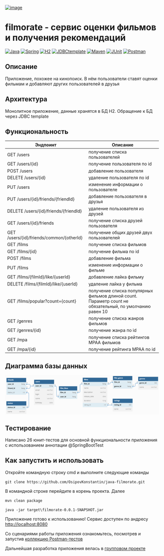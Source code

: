 [![image](https://github.com/OsipovKonstantin/java-filmorate/assets/98541812/bd33b41e-4bcc-4fa9-a286-be5b6c09300d)](https://nypost.com/2022/05/31/movie-theaters-have-popcorn-candy-shortages-over-inflation/)
# filmorate - сервис оценки фильмов и получения рекомендаций
[![Java](https://img.shields.io/badge/-Java%2011-F29111?style=for-the-badge&logo=java&logoColor=e38873)](https://www.oracle.com/java/)
[![Spring](https://img.shields.io/badge/-Spring%202.7.1-6AAD3D?style=for-the-badge&logo=spring&logoColor=90fd87)](https://spring.io/projects/spring-framework) 
[![H2](https://img.shields.io/badge/-H2-0f1aa3?style=for-the-badge&logo=db&logoColor=FFFFFF)](https://www.postgresql.org/)
[![JDBCtemplate](https://img.shields.io/badge/-JDBC_template-000000?style=for-the-badge&logo=db&logoColor=FFFFFF)](https://www.postgresql.org/)
[![Maven](https://img.shields.io/badge/-Maven-7D2675?style=for-the-badge&logo=apache&logoColor=e38873)](https://maven.apache.org/)
[![JUnit](https://img.shields.io/badge/JUnit%205-6CA315?style=for-the-badge&logo=JUnit&logoColor=white)](https://junit.org/junit5/docs/current/user-guide/)
[![Postman](https://img.shields.io/badge/Postman-FF6C37?style=for-the-badge&logo=postman&logoColor=white)](https://www.postman.com/)

## Описание
Приложение, похожее на кинопоиск. В нём пользователи ставят оценки фильмам и добавляют других пользователей в друзья
## Архитектура
Монолитное приложение, данные хранятся в БД H2. Обращение к БД через JDBC template
## Функциональность
| Эндпоинт | Описание |
| - | - |
| GET /users | получение списка пользователей |
| GET /users/{id} | получение пользователя по id |
| POST /users | добавление пользователя |
| DELETE /users/{id} | удаление пользователя по id |
| PUT /users | изменение информации о пользователе |
| PUT /users/{id}/friends/{friendId} | добавление пользователя в друзья |
| DELETE /users/{id}/friends/{friendId} | удаление пользователя из друзей |
| GET /users/{id}/friends | получение списка друзей пользователя |
| GET /users/{id}/friends/common/{otherId} | получение общих друзей двух пользователей |
| GET /films | получение списка фильмов |
| GET /films/{id} | получение фильма по id |
| POST /films | добавление фильма |
| PUT /films | изменение информации о фильме |
| GET /films/{filmId}/like/{userId} | добавление лайка фильму |
| DELETE /films/{filmId}/like/{userId} | удаление лайка у фильма |
| GET /films/popular?count={count} | получение списка популярных фильмов длиной count. Параметр count не обязательный, по умолчанию равен 10 |
| GET /genres | получение списка жанров фильмов |
| GET /genres/{id} | получение жанра по id |
| GET /mpa | получение списка рейтингов MPAA фильмов |
| GET /mpa/{id} | получение рейтинга MPAA по id |

## Диаграмма базы данных
![схема БД H2](filmorate_schema_DB.png)
## Тестирование
Написано 26 юнит-тестов для основной функциональности приложения с использованием аннотации @SpringBootTest
## Как запустить и использовать
Откройте командную строку cmd и выполните следующие команды

   ```
git clone https://github.com/OsipovKonstantin/java-filmorate.git
   ```
В командной строке перейдите в корень проекта. Далее
   ```
mvn clean package
   ```
   ```
java -jar target\filmorate-0.0.1-SNAPSHOT.jar
   ```
Приложение готово к использованию! Сервис доступен по андресу [http://localhost:8080](http://localhost:8080)

Со сценариями работы приложения ознакомьтесь, посмотрев и запустив [коллекцию Postman-тестов](postman/filmorate.json)

Дальнейшая разработка приложения велась в [групповом проекте](https://github.com/GlazyrinAV/java-filmorate)
